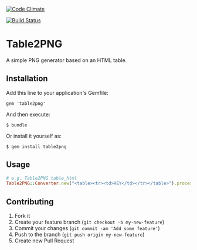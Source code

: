 [![Code Climate](https://codeclimate.com/github/seekingalpha/table2png.png)](https://codeclimate.com/github/seekingalpha/table2png)

[![Build Status](https://travis-ci.org/seekingalpha/table2png.svg)](https://travis-ci.org/seekingalpha/table2png)

# Table2PNG

A simple PNG generator based on an HTML table.

## Installation

Add this line to your application's Gemfile:

    gem 'table2png'

And then execute:

    $ bundle

Or install it yourself as:

    $ gem install table2png

## Usage

```ruby                                              
# e.g. Table2PNG table_html
Table2PNG::Converter.new("<table><tr><td>HEY</td></tr></table>").process
```
   
## Contributing

1. Fork it
2. Create your feature branch (`git checkout -b my-new-feature`)
3. Commit your changes (`git commit -am 'Add some feature'`)
4. Push to the branch (`git push origin my-new-feature`)
5. Create new Pull Request
